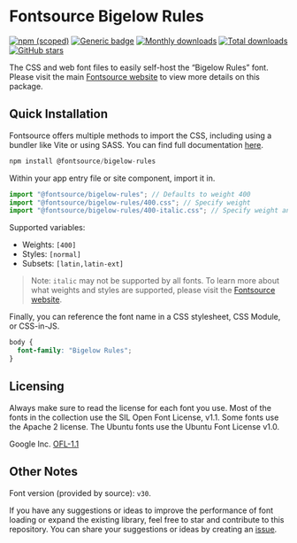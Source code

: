 # Fontsource Bigelow Rules

[![npm (scoped)](https://img.shields.io/npm/v/@fontsource/bigelow-rules?color=brightgreen)](https://www.npmjs.com/package/@fontsource/bigelow-rules) [![Generic badge](https://img.shields.io/badge/fontsource-passing-brightgreen)](https://github.com/fontsource/fontsource) [![Monthly downloads](https://badgen.net/npm/dm/@fontsource/bigelow-rules)](https://github.com/fontsource/fontsource) [![Total downloads](https://badgen.net/npm/dt/@fontsource/bigelow-rules)](https://github.com/fontsource/fontsource) [![GitHub stars](https://img.shields.io/github/stars/fontsource/fontsource.svg?style=social&label=Star)](https://github.com/fontsource/fontsource/stargazers)

The CSS and web font files to easily self-host the “Bigelow Rules” font. Please visit the main [Fontsource website](https://fontsource.org/fonts/bigelow-rules) to view more details on this package.

## Quick Installation

Fontsource offers multiple methods to import the CSS, including using a bundler like Vite or using SASS. You can find full documentation [here](https://fontsource.org/docs/getting-started/introduction).

```javascript
npm install @fontsource/bigelow-rules
```

Within your app entry file or site component, import it in.

```javascript
import "@fontsource/bigelow-rules"; // Defaults to weight 400
import "@fontsource/bigelow-rules/400.css"; // Specify weight
import "@fontsource/bigelow-rules/400-italic.css"; // Specify weight and style
```

Supported variables:
- Weights: `[400]`
- Styles: `[normal]`
- Subsets: `[latin,latin-ext]`

> Note: `italic` may not be supported by all fonts. To learn more about what weights and styles are supported, please visit the [Fontsource website](https://fontsource.org/fonts/bigelow-rules).

Finally, you can reference the font name in a CSS stylesheet, CSS Module, or CSS-in-JS.

```css
body {
  font-family: "Bigelow Rules";
}
```

## Licensing
Always make sure to read the license for each font you use. Most of the fonts in the collection use the SIL Open Font License, v1.1. Some fonts use the Apache 2 license. The Ubuntu fonts use the Ubuntu Font License v1.0.

Google Inc.
[OFL-1.1](http://scripts.sil.org/OFL)

## Other Notes
Font version (provided by source): `v30`.

If you have any suggestions or ideas to improve the performance of font loading or expand the existing library, feel free to star and contribute to this repository. You can share your suggestions or ideas by creating an [issue](https://github.com/fontsource/fontsource/issues).